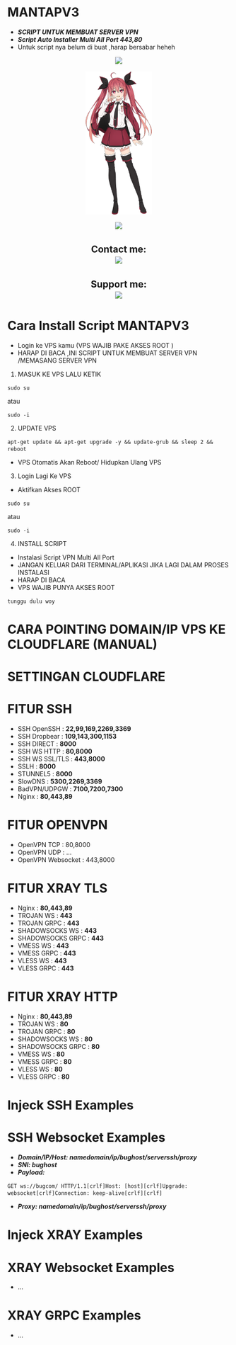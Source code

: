 # MANTAPV3
- ***SCRIPT UNTUK MEMBUAT SERVER VPN***
- ***Script Auto Installer Multi All Port 443,80***
- Untuk script nya belum di buat ,harap bersabar heheh

<p align="center">
<img src="https://readme-typing-svg.herokuapp.com?color=%2336BCF7&center=true&vCenter=true&lines=MANTAPV3" />
</p>

<p align='center'><a href="https://api.daily.dev/get?r=fisabiliyusri"><img src="https://raw.githubusercontent.com/fisabiliyusri/.github/main/kotori2.png?r=82s" width="150" alt="Hayuk"/></a></p>

<p align="center">
<img height=21 src="https://komarev.com/ghpvc/?username=fisabiliyusri">
</p>
<div height='45' align="center">
<h2>Contact me: <br>
<a href="https://facebook.com/sulaiman.xl"> <img src="https://cdn.jsdelivr.net/npm/simple-icons@3.0.1/icons/facebook.svg" height='50'> </a>
<h2>Support me: <br>
<a href="https://trakteer.id/sulaiman-l/tip"> <img src="https://cdn.trakteer.id/images/embed/trbtn-red-6.png" height='50'> </a>
</h2>
</div>

#
# Cara Install Script MANTAPV3
- Login ke VPS kamu (VPS WAJIB PAKE AKSES ROOT )
- HARAP DI BACA ,INI SCRIPT UNTUK MEMBUAT SERVER VPN /MEMASANG SERVER VPN
1. MASUK KE VPS LALU KETIK
```
sudo su
```
atau
```
sudo -i
```
2. UPDATE VPS

```
apt-get update && apt-get upgrade -y && update-grub && sleep 2 && reboot
```
- VPS Otomatis Akan Reboot/ Hidupkan Ulang VPS
3. Login Lagi Ke VPS
- Aktifkan Akses ROOT
```
sudo su
```
atau
```
sudo -i
```
4. INSTALL SCRIPT
- Instalasi Script VPN Multi All Port
- JANGAN KELUAR DARI TERMINAL/APLIKASI JIKA LAGI DALAM PROSES INSTALASI
- HARAP DI BACA
- VPS WAJIB PUNYA AKSES ROOT
```
tunggu dulu woy
```

# CARA POINTING DOMAIN/IP VPS KE CLOUDFLARE (MANUAL)

# SETTINGAN CLOUDFLARE


# FITUR SSH
- SSH OpenSSH      : **22,99,169,2269,3369**
- SSH Dropbear     : **109,143,300,1153**
- SSH DIRECT       : **8000**
- SSH WS HTTP      : **80,8000**
- SSH WS SSL/TLS   : **443,8000**
- SSLH             : **8000**
- STUNNEL5         : **8000**
- SlowDNS          : **5300,2269,3369**
- BadVPN/UDPGW      : **7100,7200,7300**
- Nginx             : **80,443,89**

# FITUR OPENVPN
- OpenVPN TCP       : 80,8000
- OpenVPN UDP       : ...
- OpenVPN Websocket : 443,8000

# FITUR XRAY TLS
- Nginx            : **80,443,89**
- TROJAN WS        : **443**
- TROJAN GRPC      : **443**
- SHADOWSOCKS WS   : **443**
- SHADOWSOCKS GRPC : **443**
- VMESS WS         : **443**
- VMESS GRPC       : **443**
- VLESS WS         : **443**
- VLESS GRPC       : **443**

# FITUR XRAY HTTP
- Nginx             : **80,443,89**
- TROJAN WS        : **80**
- TROJAN GRPC      : **80**
- SHADOWSOCKS WS   : **80**
- SHADOWSOCKS GRPC : **80**
- VMESS WS         : **80**
- VMESS GRPC       : **80**
- VLESS WS         : **80**
- VLESS GRPC       : **80**


# Injeck SSH Examples
# SSH Websocket Examples
- ***Domain/IP/Host: namedomain/ip/bughost/serverssh/proxy***
- ***SNI: bughost***
- ***Payload:***
```
GET ws://bugcom/ HTTP/1.1[crlf]Host: [host][crlf]Upgrade: websocket[crlf]Connection: keep-alive[crlf][crlf]
```
- ***Proxy: namedomain/ip/bughost/serverssh/proxy***

# Injeck XRAY Examples
# XRAY Websocket Examples
- ...
# XRAY GRPC Examples
- ...
